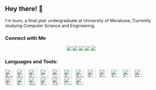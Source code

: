<!-- [![@isurugunarathne's Holopin board](https://holopin.me/isurugunarathne)](https://holopin.io/@isurugunarathne) -->

## Hey there! 👋

I'm Isuru, a final year undergraduate at University of Moratuwa, Currently studying Computer Science and Engineering.

<!-- - 👋 I’m @IsuruGunarathne
- 🌱 I’m currently learning React
- 💞️ I’m looking to collaborate on Web/Android based projects
- 📫 How to reach me? [email](mailto:isurug.20@cse.mrt.ac.lk) -->

### Connect with Me

<p align="center">
<a href="https://www.isurugunarathne.com"><img src="https://img.shields.io/badge/-isurugunarathne.com-3423A6?style=flat&logo=Google-Chrome&logoColor=white"/></a>
<a href="mailto:isurug.20@cse.mrt.ac.lk"><img src="https://img.shields.io/badge/-isurug.20@cse.mrt.ac.lk-D14836?style=flat&logo=Gmail&logoColor=white"/></a>
<a href="https://www.linkedin.com/in/isuru-gunarathne-a4196718b/"><img src="https://img.shields.io/badge/-LinkedIn-0077B5?style=flat&logo=Linkedin&logoColor=white"/></a>
<a href="https://medium.com/@isuru623"><img src="https://img.shields.io/badge/-medium-1DA1F2?style=flat&logo=Medium&logoColor=white"/></a>
<a href="https://twitter.com/Isuru_N_G"><img src="https://img.shields.io/badge/-Twitter
-1DA1F2?style=flat&logo=X&logoColor=white"/></a>

</p>

### Languages and Tools:

<!-- languages -->
<img align="left" alt="Python" width="26px" src="https://cdn.jsdelivr.net/gh/devicons/devicon/icons/python/python-original.svg" style="padding-right:10px;" />
<img align="left" alt="Cpp" width="26px" src="https://cdn.jsdelivr.net/gh/devicons/devicon/icons/cplusplus/cplusplus-original.svg" style="padding-right:10px;" />
<img align="left" alt="Go" width="26px" src="https://cdn.jsdelivr.net/gh/devicons/devicon@latest/icons/go/go-original-wordmark.svg" style="padding-right:10px;" />
<img align="left" alt="Java" width="26px" src="https://cdn.jsdelivr.net/gh/devicons/devicon/icons/java/java-original.svg" style="padding-right:10px;" />
<img align="left" alt="JavaScript" width="26px" src="https://cdn.jsdelivr.net/gh/devicons/devicon/icons/javascript/javascript-original.svg" style="padding-right:10px;" />
<img align="left" alt="TypeScript" width="26px" src="https://cdn.jsdelivr.net/gh/devicons/devicon@latest/icons/typescript/typescript-original.svg" style="padding-right:10px;" />    
<img align="left" alt="Ballerina" width="26px" src="https://cdn.jsdelivr.net/gh/devicons/devicon@latest/icons/ballerina/ballerina-original.svg" style="padding-right:10px;" />

<!-- frameworks -->
<img align="left" alt="React" width="26px" src="https://cdn.jsdelivr.net/gh/devicons/devicon/icons/react/react-original.svg" style="padding-right:10px;" />
<img  align="left"  alt="Next.js"  width="26px"  src="https://cdn.jsdelivr.net/npm/simple-icons@13.6.0/icons/nextdotjs.svg" style="padding-right:10px; background-color: white;"/>
<img align="left" alt="Node.js" width="26px" src="https://cdn.jsdelivr.net/npm/simple-icons@13.6.0/icons/nodedotjs.svg" style="padding-right:10px;" />
<img align="left" alt="Express" width="26px" src="https://cdn.jsdelivr.net/npm/simple-icons@13.6.0/icons/express.svg" style="padding-right:10px;" />

<!-- databases -->
<img align="left" alt="MySQL" width="26px" src="https://cdn.jsdelivr.net/gh/devicons/devicon/icons/mysql/mysql-original.svg" style="padding-right:10px;" />
<img align='left' alt="Cassandra" width="26px" src="https://cdn.jsdelivr.net/npm/simple-icons@13.6.0/icons/apachecassandra.svg" style="padding-right:10px;" />
<img align='left' alt="PostgreSQL" width="26px" src="https://cdn.jsdelivr.net/gh/devicons/devicon/icons/postgresql/postgresql-original.svg" style="padding-right:10px;" />

<!-- devops -->
<img align="left" alt="Git" width="26px" src="https://cdn.jsdelivr.net/gh/devicons/devicon/icons/git/git-original.svg" style="padding-right:10px;" />
<img align="left" alt="Docker" width="26px" src="https://cdn.jsdelivr.net/gh/devicons/devicon@latest/icons/docker/docker-plain.svg" style="padding-right:10px;" />     
<img align="left" alt="k8s" width="26px" src="https://cdn.jsdelivr.net/gh/devicons/devicon@latest/icons/kubernetes/kubernetes-original.svg" style="padding-right:10px;" />

<!-- charting/templating -->
<img align="left" alt="Helm" width="26px" src="https://cdn.jsdelivr.net/gh/devicons/devicon@latest/icons/helm/helm-original.svg" style="padding-right:10px;" />
<img align="left" alt="Terraform" width="26px" src="https://cdn.jsdelivr.net/gh/devicons/devicon@latest/icons/terraform/terraform-original.svg" style="padding-right:10px;" />
